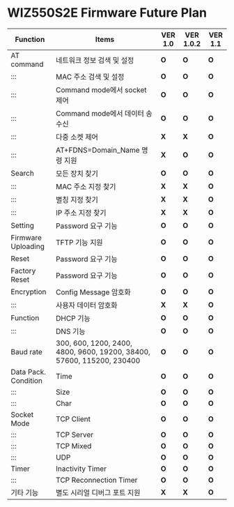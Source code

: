 # WIZ550S2E Firmware Future Plan

| Function             | Items                                                                 | VER 1.0 | VER 1.0.2 | VER 1.1 |
| -------------------- | --------------------------------------------------------------------- | ------- | --------- | ------- |
| AT command           | 네트워크 정보 검색 및 설정                                                       | **O**   | **O**     | **O**   |
| :::                  | MAC 주소 검색 및 설정                                                        | **O**   | **O**     | **O**   |
| :::                  | Command mode에서 socket 제어                                              | **O**   | **O**     | **O**   |
| :::                  | Command mode에서 데이터 송수신                                                | **O**   | **O**     | **O**   |
| :::                  | 다중 소켓 제어                                                              | **X**   | **X**     | **O**   |
| :::                  | AT+FDNS=Domain\_Name 명령 지원                                            | **X**   | **O**     | **O**   |
| Search               | 모든 장치 찾기                                                              | **O**   | **O**     | **O**   |
| :::                  | MAC 주소 지정 찾기                                                          | **X**   | **X**     | **O**   |
| :::                  | 별칭 지정 찾기                                                              | **X**   | **X**     | **O**   |
| :::                  | IP 주소 지정 찾기                                                           | **X**   | **X**     | **O**   |
| Setting              | Password 요구 기능                                                        | **O**   | **O**     | **O**   |
| Firmware Uploading   | TFTP 기능 지원                                                            | **O**   | **O**     | **O**   |
| Reset                | Password 요구 기능                                                        | **O**   | **O**     | **O**   |
| Factory Reset        | Password 요구 기능                                                        | **O**   | **O**     | **O**   |
| Encryption           | Config Message 암호화                                                    | **O**   | **O**     | **O**   |
| :::                  | 사용자 데이터 암호화                                                           | **X**   | **X**     | **O**   |
| Function             | DHCP 기능                                                               | **O**   | **O**     | **O**   |
| :::                  | DNS 기능                                                                | **O**   | **O**     | **O**   |
| Baud rate            | 300, 600, 1200, 2400, 4800, 9600, 19200, 38400, 57600, 115200, 230400 | **O**   | **O**     | **O**   |
| Data Pack. Condition | Time                                                                  | **O**   | **O**     | **O**   |
| :::                  | Size                                                                  | **O**   | **O**     | **O**   |
| :::                  | Char                                                                  | **O**   | **O**     | **O**   |
| Socket Mode          | TCP Client                                                            | **O**   | **O**     | **O**   |
| :::                  | TCP Server                                                            | **O**   | **O**     | **O**   |
| :::                  | TCP Mixed                                                             | **O**   | **O**     | **O**   |
| :::                  | UDP                                                                   | **O**   | **O**     | **O**   |
| Timer                | Inactivity Timer                                                      | **O**   | **O**     | **O**   |
| :::                  | TCP Reconnection Timer                                                | **O**   | **O**     | **O**   |
| 기타 기능                | 별도 시리얼 디버그 포트 지원                                                      | **X**   | **X**     | **O**   |
